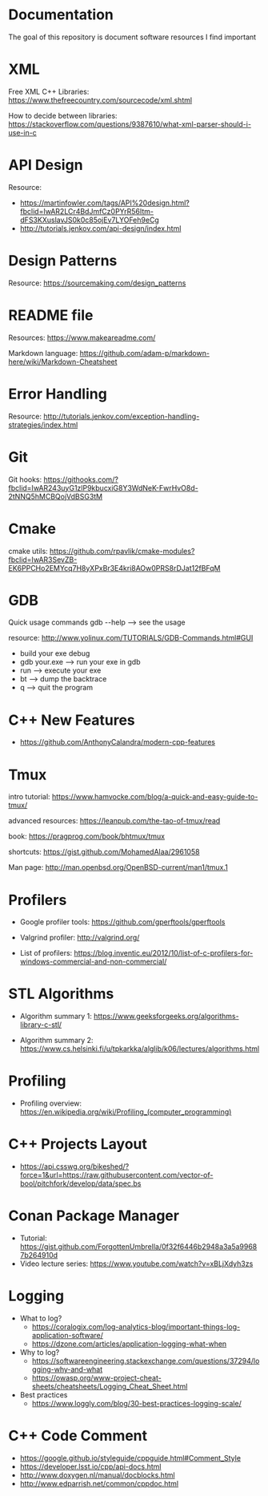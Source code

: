 # Documentation
The goal of this repository is document software resources I find important 

# XML 
Free XML C++ Libraries: https://www.thefreecountry.com/sourcecode/xml.shtml 

How to decide between libraries: https://stackoverflow.com/questions/9387610/what-xml-parser-should-i-use-in-c 

# API Design 
Resource: 
* https://martinfowler.com/tags/API%20design.html?fbclid=IwAR2LCr4BdJmfCz0PYrR56Itm-dFS3KXuslavJS0k0c85ojEv7LYOFeh9eCg 
* http://tutorials.jenkov.com/api-design/index.html 

# Design Patterns
Resource: https://sourcemaking.com/design_patterns 

# README file 
Resources: https://www.makeareadme.com/ 

Markdown language: https://github.com/adam-p/markdown-here/wiki/Markdown-Cheatsheet 

# Error Handling 
Resource: http://tutorials.jenkov.com/exception-handling-strategies/index.html 

# Git 
Git hooks: https://githooks.com/?fbclid=IwAR243uyG1zlP9kbucxiG8Y3WdNeK-FwrHvO8d-2tNNQ5hMCBQojVdBSG3tM 

# Cmake 
cmake utils: https://github.com/rpavlik/cmake-modules?fbclid=IwAR3SevZB-EK6PPCHo2EMYcq7H8yXPxBr3E4kri8AOw0PRS8rDJat12fBFqM 

# GDB 
Quick usage commands 
gdb --help --> see the usage 

resource: http://www.yolinux.com/TUTORIALS/GDB-Commands.html#GUI 
* build your exe debug
* gdb your.exe --> run your exe in gdb 
* run --> execute your exe 
* bt --> dump the backtrace 
* q --> quit the program 

# C++ New Features 
* https://github.com/AnthonyCalandra/modern-cpp-features 

# Tmux 
intro tutorial: https://www.hamvocke.com/blog/a-quick-and-easy-guide-to-tmux/

advanced resources: https://leanpub.com/the-tao-of-tmux/read 

book: https://pragprog.com/book/bhtmux/tmux 

shortcuts: https://gist.github.com/MohamedAlaa/2961058 

Man page: http://man.openbsd.org/OpenBSD-current/man1/tmux.1 

# Profilers 
* Google profiler tools: https://github.com/gperftools/gperftools 

* Valgrind profiler: http://valgrind.org/ 

* List of profilers: https://blog.inventic.eu/2012/10/list-of-c-profilers-for-windows-commercial-and-non-commercial/ 

# STL Algorithms 
* Algorithm summary 1: https://www.geeksforgeeks.org/algorithms-library-c-stl/ 

* Algorithm summary 2: https://www.cs.helsinki.fi/u/tpkarkka/alglib/k06/lectures/algorithms.html 

# Profiling 
* Profiling overview: https://en.wikipedia.org/wiki/Profiling_(computer_programming) 

# C++ Projects Layout 
* https://api.csswg.org/bikeshed/?force=1&url=https://raw.githubusercontent.com/vector-of-bool/pitchfork/develop/data/spec.bs 

# Conan Package Manager 
* Tutorial: https://gist.github.com/ForgottenUmbrella/0f32f6446b2948a3a5a99687b264910d
* Video lecture series: https://www.youtube.com/watch?v=xBLjXdyh3zs 

# Logging 
* What to log?  
  * https://coralogix.com/log-analytics-blog/important-things-log-application-software/ 
  * https://dzone.com/articles/application-logging-what-when 
* Why to log? 
  * https://softwareengineering.stackexchange.com/questions/37294/logging-why-and-what 
  * https://owasp.org/www-project-cheat-sheets/cheatsheets/Logging_Cheat_Sheet.html 
* Best practices 
  * https://www.loggly.com/blog/30-best-practices-logging-scale/
  
 # C++ Code Comment 
  * https://google.github.io/styleguide/cppguide.html#Comment_Style 
  * https://developer.lsst.io/cpp/api-docs.html 
  * http://www.doxygen.nl/manual/docblocks.html 
  * http://www.edparrish.net/common/cppdoc.html 
  
